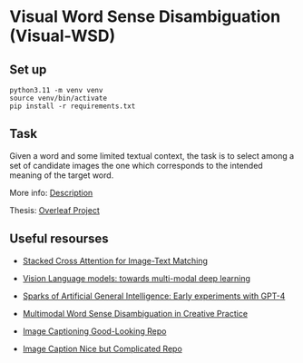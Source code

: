 # Visual Word Sense Disambiguation (Visual-WSD)

## Set up
```
python3.11 -m venv venv
source venv/bin/activate
pip install -r requirements.txt
```

## Task

Given a word and some limited textual context, the task is to select among a set of candidate images the one which corresponds to the intended meaning of the target word.

More info: [Description](https://raganato.github.io/vwsd/)

Thesis: [Overleaf Project](https://www.overleaf.com/7991619432xsmmnqqxvjsk#9cab2e)

## Useful resourses

- [Stacked Cross Attention for Image-Text Matching](https://www.microsoft.com/en-us/research/publication/stacked-cross-attention-for-image-text-matching/)

- [Vision Language models: towards multi-modal deep learning](https://theaisummer.com/vision-language-models/)

- [Sparks of Artificial General Intelligence: Early experiments with GPT-4](https://arxiv.org/pdf/2303.12712.pdf)

- [Multimodal Word Sense Disambiguation in Creative Practice](https://arxiv.org/pdf/2007.07758.pdf)

- [Image Captioning Good-Looking Repo](https://github.com/jmisilo/clip-gpt-captioning)

- [Image Caption Nice but Complicated Repo](https://github.com/CharlesYang030/FCLL)
